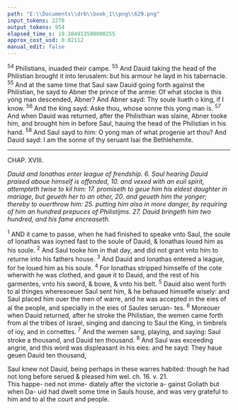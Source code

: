 ```yaml
---
path: "E:\\Documents\\drb\\book_1\\png\\629.png"
input_tokens: 2270
output_tokens: 954
elapsed_time_s: 19.384913500000255
approx_cost_usd: 0.02112
manual_edit: false
---
```

<sup>54</sup> Philistians, inuaded their campe. <sup>55</sup> And Dauid taking the head of the Philistian brought it into Ierusalem: but his armour he layd in his tabernacle. <sup>55</sup> And at the same time that Saul saw Dauid going forth against the Philistian, he sayd to Abner the prince of the armie: Of what stocke is this yong man descended, Abner? And Abner sayd: Thy soule liueth o king, if I know. <sup>56</sup> And the king sayd: Aske thou, whose sonne this yong man is. <sup>57</sup> And when Dauid was returned, after the Philisthian was slaine, Abner tooke him, and brought him in before Saul, hauing the head of the Philistian in his hand. <sup>58</sup> And Saul sayd to him: O yong man of what progenie art thou? And Dauid sayd: I am the sonne of thy seruant Isai the Bethlehemite.

<hr>

CHAP. XVIII.

*Dauid and Ionathas enter league of frendship. 6. Saul hearing Dauid praised aboue himself is offended, 10. and vexed with an euil spirit, attempteth twise to kil him: 17. promiseth to geue him his eldest daughter in mariage, but geueth her to an other, 20. and geueth him the yonger; thereby to ouerthrow him: 25. putting him also in more danger, by requiring of him an hundred prepuces of Philistijms. 27. Dauid bringeth him two hundred, and his fame encreaseth.*

<sup>1</sup> AND it came to passe, when he had finished to speake vnto Saul, the soule of Ionathas was ioyned fast to the soule of Dauid, & Ionathas loued him as his soule. <sup>2</sup> And Saul tooke him in that day, and did not grant vnto him to returne into his fathers house. <sup>3</sup> And Dauid and Ionathas entered a league, for he loued him as his soule. <sup>4</sup> For Ionathas stripped himselfe of the cote wherwith he was clothed, and gaue it to Dauid, and the rest of his garmentes, vnto his sword, & bowe, & vnto his belt. <sup>5</sup> Dauid also went forth to al thinges wheresoeuer Saul sent him, & he behaued himselfe wisely: and Saul placed him ouer the men of warre, and he was accepted in the eies of al the people, and specially in the eies of Saules seruan- tes. <sup>6</sup> Moreouer when Dauid returned, after he stroke the Philistian, the wemen came forth from al the tribes of Israel, singing and dancing to Saul the King, in timbrels of ioy, and in cornettes. <sup>7</sup> And the wemen sang, playing, and saying: Saul stroke a thousand, and Dauid ten thousand. <sup>8</sup> And Saul was exceeding angrie, and this word was displeasant in his eies: and he sayd: They haue geuen Dauid ten thousand,

<aside>Saul knew not Dauid, being perhaps in these warres habited: though he had not long before serued & pleased him wel. ch. 16. v. 21.</aside>

<aside>This happe- ned not imme- diately after the victorie a- gainst Goliath but when Da- uid had dwelt some time in Sauls house, and was very grateful to him and to al the court and people.</aside>

[^1]: When the praises of one